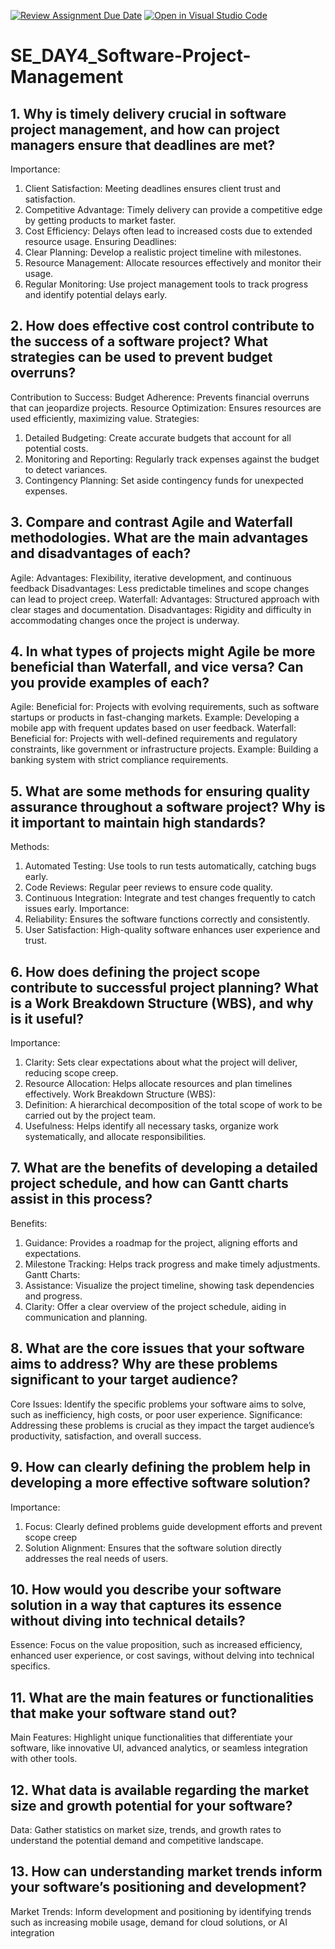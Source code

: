 [![Review Assignment Due Date](https://classroom.github.com/assets/deadline-readme-button-22041afd0340ce965d47ae6ef1cefeee28c7c493a6346c4f15d667ab976d596c.svg)](https://classroom.github.com/a/9pw6JKcu)
[![Open in Visual Studio Code](https://classroom.github.com/assets/open-in-vscode-2e0aaae1b6195c2367325f4f02e2d04e9abb55f0b24a779b69b11b9e10269abc.svg)](https://classroom.github.com/online_ide?assignment_repo_id=18974218&assignment_repo_type=AssignmentRepo)
# SE_DAY4_Software-Project-Management
## 1. Why is timely delivery crucial in software project management, and how can project managers ensure that deadlines are met?
Importance:
1. Client Satisfaction: Meeting deadlines ensures client trust and satisfaction.
2. Competitive Advantage: Timely delivery can provide a competitive edge by getting products to market faster.
3. Cost Efficiency: Delays often lead to increased costs due to extended resource usage.
Ensuring Deadlines:
1. Clear Planning: Develop a realistic project timeline with milestones.
2. Resource Management: Allocate resources effectively and monitor their usage.
3. Regular Monitoring: Use project management tools to track progress and identify potential delays early.
## 2. How does effective cost control contribute to the success of a software project? What strategies can be used to prevent budget overruns?
Contribution to Success:
Budget Adherence: Prevents financial overruns that can jeopardize projects.
Resource Optimization: Ensures resources are used efficiently, maximizing value.
Strategies:
1. Detailed Budgeting: Create accurate budgets that account for all potential costs.
2. Monitoring and Reporting: Regularly track expenses against the budget to detect variances.
3. Contingency Planning: Set aside contingency funds for unexpected expenses.
## 3. Compare and contrast Agile and Waterfall methodologies. What are the main advantages and disadvantages of each?
Agile:
Advantages: Flexibility, iterative development, and continuous feedback
Disadvantages: Less predictable timelines and scope changes can lead to project creep.
Waterfall:
Advantages: Structured approach with clear stages and documentation.
Disadvantages: Rigidity and difficulty in accommodating changes once the project is underway.
## 4. In what types of projects might Agile be more beneficial than Waterfall, and vice versa? Can you provide examples of each?
Agile:
Beneficial for: Projects with evolving requirements, such as software startups or products in fast-changing markets.
Example: Developing a mobile app with frequent updates based on user feedback.
Waterfall:
Beneficial for: Projects with well-defined requirements and regulatory constraints, like government or infrastructure projects.
Example: Building a banking system with strict compliance requirements.
## 5. What are some methods for ensuring quality assurance throughout a software project? Why is it important to maintain high standards?
Methods:
1. Automated Testing: Use tools to run tests automatically, catching bugs early.
2. Code Reviews: Regular peer reviews to ensure code quality.
3. Continuous Integration: Integrate and test changes frequently to catch issues early.
Importance:
1. Reliability: Ensures the software functions correctly and consistently.
2. User Satisfaction: High-quality software enhances user experience and trust.
## 6. How does defining the project scope contribute to successful project planning? What is a Work Breakdown Structure (WBS), and why is it useful?
Importance:
1. Clarity: Sets clear expectations about what the project will deliver, reducing scope creep.
2. Resource Allocation: Helps allocate resources and plan timelines effectively.
Work Breakdown Structure (WBS):
1. Definition: A hierarchical decomposition of the total scope of work to be carried out by the project team.
2. Usefulness: Helps identify all necessary tasks, organize work systematically, and allocate responsibilities.
## 7. What are the benefits of developing a detailed project schedule, and how can Gantt charts assist in this process?
Benefits:
1. Guidance: Provides a roadmap for the project, aligning efforts and expectations.
2. Milestone Tracking: Helps track progress and make timely adjustments.
Gantt Charts:
1. Assistance: Visualize the project timeline, showing task dependencies and progress.
2. Clarity: Offer a clear overview of the project schedule, aiding in communication and planning.
## 8. What are the core issues that your software aims to address? Why are these problems significant to your target audience?
Core Issues: Identify the specific problems your software aims to solve, such as inefficiency, high costs, or poor user experience.
Significance: Addressing these problems is crucial as they impact the target audience’s productivity, satisfaction, and overall success.
## 9. How can clearly defining the problem help in developing a more effective software solution?
Importance:
1. Focus: Clearly defined problems guide development efforts and prevent scope creep
2. Solution Alignment: Ensures that the software solution directly addresses the real needs of users.
## 10. How would you describe your software solution in a way that captures its essence without diving into technical details?
Essence: Focus on the value proposition, such as increased efficiency, enhanced user experience, or cost savings, without delving into technical specifics.
## 11. What are the main features or functionalities that make your software stand out?
Main Features: Highlight unique functionalities that differentiate your software, like innovative UI, advanced analytics, or seamless integration with other tools.
## 12. What data is available regarding the market size and growth potential for your software?
Data: Gather statistics on market size, trends, and growth rates to understand the potential demand and competitive landscape.
## 13. How can understanding market trends inform your software’s positioning and development?
Market Trends: Inform development and positioning by identifying trends such as increasing mobile usage, demand for cloud solutions, or AI integration
